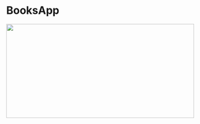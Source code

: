 # BooksApp

<img src="https://user-images.githubusercontent.com/36175704/204420940-4aacd954-0904-43d4-bab1-89299c473a12.gif" width="500" height="250"/>
